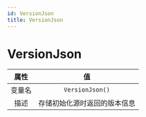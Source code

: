 ```yaml
---
id: VersionJson
title: VersionJson
---
```


# VersionJson

|  属性  |              值              |
| :----: | :--------------------------: |
| 变量名 |       `VersionJson()`        |
|  描述  | 存储初始化源时返回的版本信息 |
